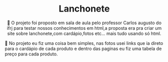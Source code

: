   <h1 align="center">Lanchonete</h1>

  <p style="text-align: center;"> 🍕 O projeto foi proposto em sala de aula pelo professor Carlos augusto do ifrj para testar nossos
         conhecimentos em html,a proposta era pra criar um site sobre lanchonete,com cardápio,fotos etc...
          mais tudo usando só html.</p>
          <p>
            🍟  No projeto eu fiz uma coisa bem simples, nas fotos usei links que ia direto para o cardápio de cada produto
         e dentro das paginas eu fiz uma tabela de preço para cada produto.</p>
